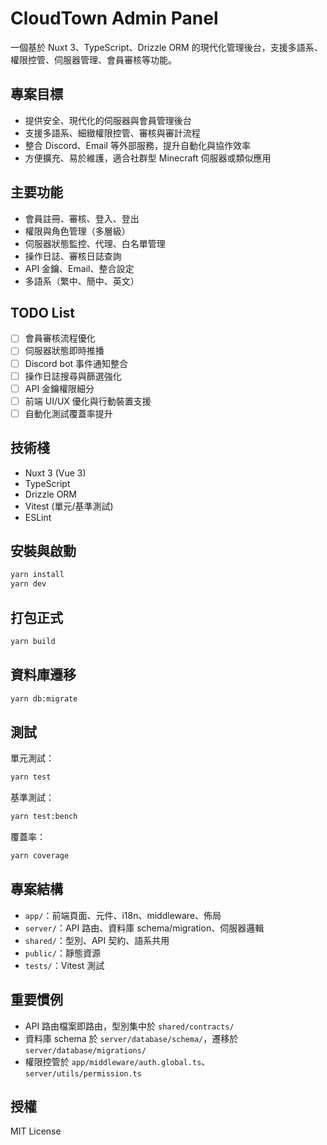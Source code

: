# CloudTown Admin Panel

一個基於 Nuxt 3、TypeScript、Drizzle ORM 的現代化管理後台，支援多語系、權限控管、伺服器管理、會員審核等功能。

## 專案目標

- 提供安全、現代化的伺服器與會員管理後台
- 支援多語系、細緻權限控管、審核與審計流程
- 整合 Discord、Email 等外部服務，提升自動化與協作效率
- 方便擴充、易於維護，適合社群型 Minecraft 伺服器或類似應用

## 主要功能

- 會員註冊、審核、登入、登出
- 權限與角色管理（多層級）
- 伺服器狀態監控、代理、白名單管理
- 操作日誌、審核日誌查詢
- API 金鑰、Email、整合設定
- 多語系（繁中、簡中、英文）

## TODO List

- [ ] 會員審核流程優化
- [ ] 伺服器狀態即時推播
- [ ] Discord bot 事件通知整合
- [ ] 操作日誌搜尋與篩選強化
- [ ] API 金鑰權限細分
- [ ] 前端 UI/UX 優化與行動裝置支援
- [ ] 自動化測試覆蓋率提升

## 技術棧

- Nuxt 3 (Vue 3)
- TypeScript
- Drizzle ORM
- Vitest (單元/基準測試)
- ESLint

## 安裝與啟動

```bash
yarn install
yarn dev
```

## 打包正式

```bash
yarn build
```

## 資料庫遷移

```bash
yarn db:migrate
```

## 測試

單元測試：

```bash
yarn test
```

基準測試：

```bash
yarn test:bench
```

覆蓋率：

```bash
yarn coverage
```

## 專案結構

- `app/`：前端頁面、元件、i18n、middleware、佈局
- `server/`：API 路由、資料庫 schema/migration、伺服器邏輯
- `shared/`：型別、API 契約、語系共用
- `public/`：靜態資源
- `tests/`：Vitest 測試

## 重要慣例

- API 路由檔案即路由，型別集中於 `shared/contracts/`
- 資料庫 schema 於 `server/database/schema/`，遷移於 `server/database/migrations/`
- 權限控管於 `app/middleware/auth.global.ts`、`server/utils/permission.ts`

## 授權

MIT License
